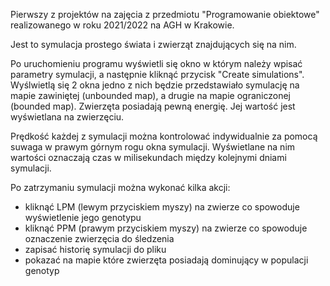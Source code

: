 Pierwszy z projektów na zajęcia z przedmiotu "Programowanie obiektowe" realizowanego w roku 2021/2022 na AGH w Krakowie.

Jest to symulacja prostego świata i zwierząt znajdujących się na nim.

Po uruchomieniu programu wyświetli się okno w którym należy wpisać parametry symulacji, a następnie kliknąć przycisk "Create simulations". Wyślwietlą się 2 okna jedno z nich będzie przedstawiało symulację na mapie zawiniętej (unbounded map), a drugie na mapie ograniczonej (bounded map).
Zwierzęta posiadają pewną energię. Jej wartość jest wyświetlana na zwierzęciu.

Prędkość każdej z symulacji można kontrolować indywidualnie za pomocą suwaga w prawym górnym rogu okna symulacji. Wyświetlane na nim wartości oznaczają czas w milisekundach między kolejnymi dniami symulacji.

Po zatrzymaniu symulacji można wykonać kilka akcji:
- kliknąć LPM (lewym przyciskiem myszy) na zwierze co spowoduje wyświetlenie jego genotypu
- kliknąć PPM (prawym przyciskiem myszy) na zwierze co spowoduje oznaczenie zwierzęcia do śledzenia
- zapisać historię symulacji do pliku
- pokazać na mapie które zwierzęta posiadają dominujący w populacji genotyp


